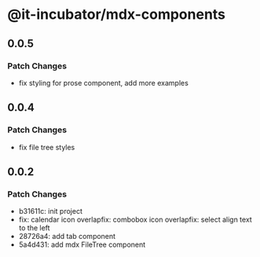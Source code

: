 # @it-incubator/mdx-components

## 0.0.5
### Patch Changes

- fix styling for prose component, add more examples

## 0.0.4
### Patch Changes

- fix file tree styles

## 0.0.2
### Patch Changes

- b31611c: init project
- fix: calendar icon overlapfix: combobox icon overlapfix: select align text to the left
- 28726a4: add tab component
- 5a4d431: add mdx FileTree component
